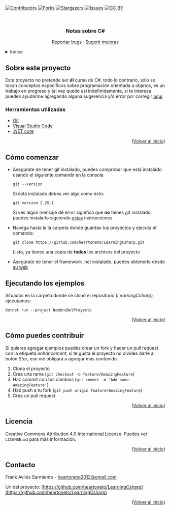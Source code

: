 <!-- Improved compatibility of Volver al inicio link: See: https://github.com/othneildrew/Best-README-Template/pull/73 -->
<a name="readme-top"></a>
<!--
*** Thanks for checking out the Best-README-Template. If you have a suggestion
*** that would make this better, please fork the repo and create a pull request
*** or simply open an issue with the tag "enhancement".
*** Don't forget to give the project a star!
*** Thanks again! Now go create something AMAZING! :D
-->

<!-- PROJECT SHIELDS -->
<!--
*** I'm using markdown "reference style" links for readability.
*** Reference links are enclosed in brackets [ ] instead of parentheses ( ).
*** See the bottom of this document for the declaration of the reference variables
*** for contributors-url, forks-url, etc. This is an optional, concise syntax you may use.
*** https://www.markdownguide.org/basic-syntax/#reference-style-links
-->
[![Contributors][contributors-shield]][contributors-url]
[![Forks][forks-shield]][forks-url]
[![Stargazers][stars-shield]][stars-url]
[![Issues][issues-shield]][issues-url]
[![CC BY][license-shield]][license-url]

<!-- PROJECT LOGO -->
<br />
<div align="center">
  <!-- <a href="https://github.com/heartoneto/TeachingCshar">
    <img src="images/logo.png" alt="Logo" width="80" height="80">
  </a> -->

<h3 align="center">Notas sobre C#</h3>

  <p align="center">
    <a href="https://github.com/heartoneto/LearningCsharp/issues">Reportar bugs</a>
    ·
    <a href="https://github.com/heartoneto/LearningCsharp/issues">Sugerir mejoras</a>
  </p>
</div>

<!-- TABLE OF CONTENTS -->
<details>
  <summary>Indice</summary>
  <ol>
    <li>
      <a href="#sobre-este-proyecto">Sobre este proyecto</a>
      <ul>
        <li><a href="#herramientas-utilizadas">Herramientas utilizadas</a></li>
      </ul>
    </li>
    <li>
      <a href="#como-comenzar">Cómo comenzar</a>
    </li>
    <li><a href="#ejecutando-los-ejemplos">Ejecutando los ejemplos</a></li>
    <li><a href="#como-contribuir">Cómo contribuir</a></li>
    <li><a href="#licencia">Licencia</a></li>
    <li><a href="#contacto">Contacto</a></li>
  </ol>
</details>


<!-- ABOUT THE PROJECT -->
## Sobre este proyecto
Este proyecto no pretende ser **él** curso de C#, todo lo contrario, sólo se tocan conceptos específicos sobre programación orientada a objetos, es un trabajo en progreso y tal vez quede así indefinidamente, si te interesa puedes ayudarme agregando alguna sugerencia y/ó error por corregir [aquí][issues-url]


<!-- BUILT WITH -->
### Herramientas utilizadas

* [Git][git-url]
* [Visual Studio Code][vs-code-url]
* [.NET core][net-core-url]

<p align="right">(<a href="#readme-top">Volver al inicio</a>)</p>



<!-- GETTING STARTED -->
## Cómo comenzar
* Asegúrate de tener git instalado, puedes comprobar que está instalado usando el siguiente comando en la consola 
    ```
    git --version
    ```
    Si está instalado debes ver algo como esto:
    ```
    git version 2.25.1
    ```

    Si ves algún mensaje de error significa que **no** tienes git instalado, puedes instalarlo siguiendo 
    [estas][git-install-url] instrucciones 
    
* Navega hasta la la carpeta donde guardas tus proyectos y ejecuta el comando:
    ```
    git clone https://github.com/heartoneto/LearningCsharp.git
    ```
    Listo, ya tienes una copia de **todos** los archivos del proyecto
* Asegúrate de tener el framework .net instalado, puedes obtenerlo desde [su web][net-core-url]

<!-- USAGE EXAMPLES -->
## Ejecutando los ejemplos

Situados en la carpeta donde se clonó el repositorio (*LearningCsharp*) ejecutamos:
```
dotnet run --project NombreDelProyecto
```
<p align="right">(<a href="#readme-top">Volver al inicio</a>)</p>

<!-- CONTRIBUTING -->
## Cómo puedes contribuir

Si quieres agregar ejemplos puedes crear un fork y hacer un pull request con la etiqueta *enhancement*, si te gusta el proyecto no olvides darle al botón *Star*, eso me obligará a agregar más contenido.

1. Clona el proyecto
2. Crea una rama (`git checkout -b feature/AmazingFeature`)
3. Haz commit con tus cambios  (`git commit -m 'Add some AmazingFeature'`)
4. Haz push a tu fork (`git push origin feature/AmazingFeature`)
5. Crea un pull request

<p align="right">(<a href="#readme-top">Volver al inicio</a>)</p>

<!-- LICENSE -->
## Licencia

 Creative Commons Attribution 4.0 International License.
 Puedes ver `LICENSE.md` para más información.

<p align="right">(<a href="#readme-top">Volver al inicio</a>)</p>



<!-- CONTACT -->
## Contacto

Frank Avilés Sarmiento - heartoneto2012@gmail.com

Url del proyecto: [https://github.com/heartoneto/LearningCsharp](https://github.com/heartoneto/LearningCsharp)

<p align="right">(<a href="#readme-top">Volver al inicio</a>)</p>

<!-- MARKDOWN LINKS & IMAGES -->
<!-- https://www.markdownguide.org/basic-syntax/#reference-style-links -->
[contributors-shield]: https://img.shields.io/github/contributors/heartoneto/LearningCsharp.svg?style=for-the-badge
[contributors-url]: https://github.com/heartoneto/LearningCsharp/graphs/contributors
[forks-shield]: https://img.shields.io/github/forks/heartoneto/LearningCsharp.svg?style=for-the-badge
[forks-url]: https://github.com/heartoneto/LearningCsharp/network/members
[stars-shield]: https://img.shields.io/github/stars/heartoneto/LearningCsharp.svg?style=for-the-badge
[stars-url]: https://github.com/heartoneto/LearningCsharp/stargazers
[issues-shield]: https://img.shields.io/github/issues/heartoneto/LearningCsharp.svg?style=for-the-badge
[issues-url]: https://github.com/heartoneto/LearningCsharp/issues
[license-shield]: https://img.shields.io/github/license/heartoneto/LearningCsharp.svg?style=for-the-badge
[license-url]: https://github.com/license/heartoneto/LearningCsharp

[git-url]: https://git-scm.com
[git-install-url]: https://git-scm.com/book/es/v2/Inicio---Sobre-el-Control-de-Versiones-Instalaci%C3%B3n-de-Git
[vs-code-url]: https://code.visualstudio.com
[net-core-url]: https://dotnet.microsoft.com/es-es